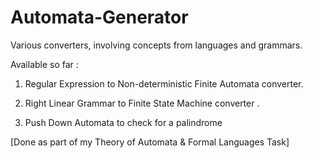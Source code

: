 # Automata-Generator
Various converters, involving concepts from languages and grammars.  

Available so far :

1) Regular Expression to Non-deterministic Finite Automata converter. 

2)  Right Linear Grammar to Finite State Machine converter .  

3) Push Down Automata to check for a palindrome

[Done as part of my Theory of Automata &amp; Formal Languages Task]
